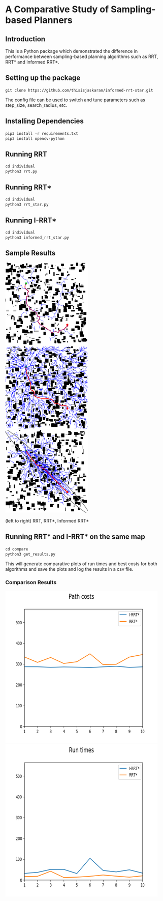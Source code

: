 # A Comparative Study of Sampling-based Planners
## Introduction
This is a Python package which demonstrated the difference in performance between sampling-based planning algorithms such as RRT, RRT* and Informed RRT*.
## Setting up the package
```
git clone https://github.com/thisisjaskaran/informed-rrt-star.git
```
The config file can be used to switch and tune parameters such as step_size, search_radius, etc.
## Installing Dependencies
```
pip3 install -r requirements.txt
pip3 install opencv-python
```
## Running RRT
```
cd individual
python3 rrt.py
```
## Running RRT*
```
cd individual
python3 rrt_star.py
```

## Running I-RRT*
```
cd individual
python3 informed_rrt_star.py
```
## Sample Results
<p float="left">
    <img src="media/rrt_output.png" width = "260" height = "260">
    <img src="media/rrt_star_output.png" width = "260" height = "260">
    <img src="media/informed_rrt_star_output.png" width = "260" height = "260">
</p>
(left to right) RRT, RRT*, Informed RRT*

## Running RRT* and I-RRT* on the same map
```
cd compare
python3 get_results.py
```
This will generate comparative plots of run times and best costs for both algorithms and save the plots and log the results in a csv file.
### Comparison Results
<p float="left">
    <img src="compare/plots/costs.png" width = "480" height = "480">
    <img src="compare/plots/times.png" width = "480" height = "480">
</p>